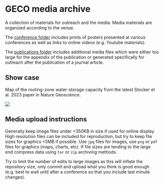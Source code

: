 # GECO media archive

A collection of materials for outreach and the media. Media materials are
organized according to the venue.

The [conference folder](https://github.com/geco-bern/GECO_media/tree/main/conferences) includes prints of posters presented at various
conferences as well as links to online videos (e.g. Youtube materials).

The [publications folder](https://github.com/computationales/GECO_media/tree/main/publications) includes additional media files which were either too
large for the appendix of the publication or generated specifically for outreach
after the publication of a journal article.

## Show case

Map of the rooting-zone water-storage capacity from the latest Stocker et al. 2023 paper in Nature Geoscience.

![](https://raw.githubusercontent.com/geco-bern/GECO_media/main/publications/Stocker_2023a_NGS/poster_mct_thumb.png)

## Media upload instructions

Generally keep image files under <350KB in size if used for online display. High resolution files can be included for reproduction, but try to keep file sizes for graphics <5MB if possible. Use `jpg` files for images, use `png` or `pdf` files for graphics (maps, charts, etc). If file sizes are tending to the large end compress data using `tar` or `zip` archiving methods.

Try to limit the number of edits to large images as this will inflate the repository size, only commit and upload what you think is good enough (e.g. best to wait until after a conference so that you include last minute changes).

